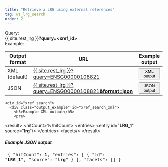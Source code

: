 ```yaml
---
title: "Retrieve a LRG using external references"
tag: ws_lrg_search
order: 2
---
```



<div class="clearfix margin-top-10">
  <div class="left bold_font margin-right-10" style="width:75px">Query:</div> 
  <div class="left">{{ site.rest_lrg }}<b>?query=<span class="lrg_blue">&lt;xref_id&gt;</span></b></div>
</div>
<div class="clearfix margin-top-10">
  <div class="left bold_font margin-right-10" style="width:75px">Example:</div> 
  <div class="left">
    <table class="table table-lrg">
      <thead>
        <tr>
          <th>Output format</th>
          <th>URL</th>
          <th>Example output</th>
        </tr>
      </thead>
      <tbody>
        <tr>
          <td>XML <span class="smaller-font">(default)</span></td>
          <td>
            <a href="{{ site.rest_lrg }}?query=ENSG00000108821" target="_blank">{{ site.rest_lrg }}?query=ENSG00000108821</a>
          </td>
          <td>
            <button class="btn btn-primary btn-sm" onclick="javascript:show_output('xref_search','xml')">XML output</button>
          </td>
        </tr>
        <tr>
          <td>JSON</td>
          <td>
            <a href="{{ site.rest_lrg }}?query=ENSG00000108821&format=json" target="_blank">{{ site.rest_lrg }}?query=ENSG00000108821<b>&format=json</b></a>
          </td>
          <td>
            <button class="btn btn-primary btn-sm" onclick="javascript:show_output('xref_search','json')">JSON output</button>
          </td>
        </tr>
      </tbody>   
    </table>

    <div id="xref_search">
      <div class="output_example" id="xref_search_xml">
        <h5>Example XML output</h5>
        <pre>
&lt;result>
    &lt;hitCount><b>1</b>&lt;/hitCount>
    &lt;entries>
        &lt;entry id="<b>LRG_1</b>" source="<b>lrg</b>"/>
    &lt;/entries>
    &lt;facets/>
&lt;/result>
        </pre>
      </div>
      <div class="output_example" id="xref_search_json">
        <h5>Example JSON output</h5>
        <pre>
{
  "hitCount": <b>1</b>,
  "entries": [
               {
                 "id": "<b>LRG_1</b>",
                 "source": "<b>lrg</b>"
               }
             ],
  "facets": []
}
        </pre>
      </div>
    </div>

  </div>
</div>